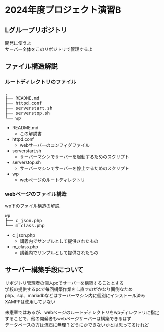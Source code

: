 # 2024年度プロジェクト演習B
## Lグループリポジトリ
開発に使うよ  
サーバー全体をこのリポジトリで管理するよ  

## ファイル構造解説
### ルートディレクトリのファイル
<pre>
.
├── README.md
├── httpd.conf
├── serverstart.sh
├── serverstop.sh
└── wp
</pre>
* README.md
    * この解説書
* httpd.conf
    * webサーバーのコンフィグファイル
* serverstart.sh
    * サーバーマシンでサーバーを起動するためのスクリプト
* serverstop.sh
    * サーバーマシンでサーバーを停止するためのスクリプト
* wp
    * webページのルートディレクトリ

### webページのファイル構造
wp下のファイル構造の解説
<pre>
wp
├── c_json.php
└── m_class.php
</pre>
* c_json.php
    * 講義内でサンプルとして提供されたもの
* m_class.php
    * 講義内でサンプルとして提供されたもの

## サーバー構築手段について
リポジトリ管理者の個人pcでサーバーを構築することとする  
学校の提供するpcで毎回構築作業をし直すのがかなり面倒なため  
php、sql、mariadbなどはサーバーマシン内に個別にインストール済み  
XAMPPは使用していない  

未憲章ではあるが、webページのルートディレクトリをwpディレクトリに指定することで、他の開発者もwebページサーバーは構築できるはず  
データベースの方は流石に無理？どうにかできないかとは思ってるけれど